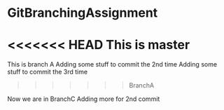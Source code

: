 # GitBranchingAssignment
<<<<<<< HEAD
This is master
=======
This is branch A
Adding some stuff to commit the 2nd time
Adding some stuff to commit the 3rd time
>>>>>>> BranchA

Now we are in BranchC
Adding more for 2nd commit
